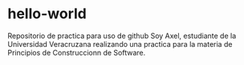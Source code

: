 # hello-world
Repositorio de practica para uso de github
Soy Axel, estudiante de la Universidad Veracruzana realizando una practica para la materia de Principios de Construccionn de Software.
